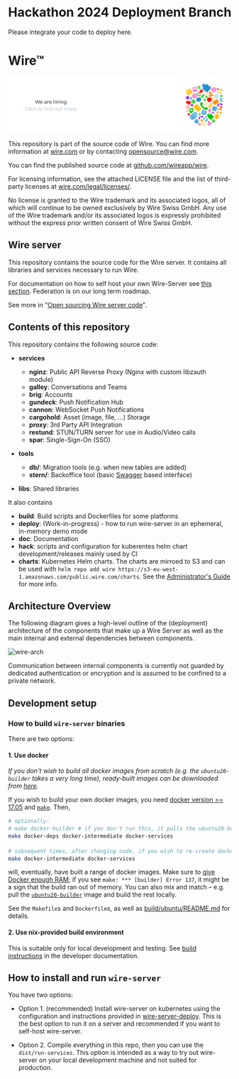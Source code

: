 # Hackathon 2024 Deployment Branch

Please integrate your code to deploy here.

# Wire™

[![Wire logo](https://github.com/wireapp/wire/blob/master/assets/header-small.png?raw=true)](https://wire.bamboohr.com/careers)

This repository is part of the source code of Wire. You can find more information at [wire.com](https://wire.com) or by contacting opensource@wire.com.

You can find the published source code at [github.com/wireapp/wire](https://github.com/wireapp/wire).

For licensing information, see the attached LICENSE file and the list of third-party licenses at [wire.com/legal/licenses/](https://wire.com/legal/licenses/).

No license is granted to the Wire trademark and its associated logos, all of which will continue to be owned exclusively by Wire Swiss GmbH. Any use of the Wire trademark and/or its associated logos is expressly prohibited without the express prior written consent of Wire Swiss GmbH.

## Wire server

This repository contains the source code for the Wire server. It contains all libraries and services necessary to run Wire.

For documentation on how to self host your own Wire-Server see [this section](#how-to-install-and-run-wire-server). Federation is on our long term roadmap.

See more in "[Open sourcing Wire server code](https://medium.com/@wireapp/open-sourcing-wire-server-code-ef7866a731d5)".

## Contents of this repository

This repository contains the following source code:

- **services**
   - **nginz**: Public API Reverse Proxy (Nginx with custom libzauth module)
   - **galley**: Conversations and Teams
   - **brig**: Accounts
   - **gundeck**: Push Notification Hub
   - **cannon**: WebSocket Push Notifications
   - **cargohold**: Asset (image, file, ...) Storage
   - **proxy**: 3rd Party API Integration
   - **restund**: STUN/TURN server for use in Audio/Video calls
   - **spar**: Single-Sign-On (SSO)

- **tools**
   - **db/**: Migration tools (e.g. when new tables are added)
   - **stern/**: Backoffice tool (basic [Swagger](https://swagger.io/) based interface)

- **libs**: Shared libraries

It also contains

- **build**: Build scripts and Dockerfiles for some platforms
- **deploy**: (Work-in-progress) - how to run wire-server in an ephemeral, in-memory demo mode
- **doc**: Documentation
- **hack**: scripts and configuration for kuberentes helm chart development/releases mainly used by CI
- **charts**: Kubernetes Helm charts. The charts are mirroed to S3 and can be used with `helm repo add wire https://s3-eu-west-1.amazonaws.com/public.wire.com/charts`. See the [Administrator's Guide](https://docs.wire.com) for more info.

## Architecture Overview

The following diagram gives a high-level outline of the (deployment) architecture
of the components that make up a Wire Server as well as the main internal and
external dependencies between components.

![wire-arch](./docs/src/developer/developer/architecture/wire-arch-2.png)

Communication between internal components is currently not guarded by
dedicated authentication or encryption and is assumed to be confined to a
private network.

## Development setup

### How to build `wire-server` binaries

There are two options:

#### 1. Use docker

*If you don't wish to build all docker images from scratch (e.g. the `ubuntu20-builder` takes a very long time), ready-built images can be downloaded from [here](https://quay.io/organization/wire).*

If you wish to build your own docker images, you need [docker version >= 17.05](https://www.docker.com/) and [`make`](https://www.gnu.org/software/make/). Then,

```bash
# optionally:
# make docker-builder # if you don't run this, it pulls the ubuntu20-builder image from quay.io
make docker-deps docker-intermediate docker-services

# subsequent times, after changing code, if you wish to re-create docker images, it's sufficient to
make docker-intermediate docker-services
```

will, eventually, have built a range of docker images. Make sure to [give Docker enough RAM](https://github.com/wireapp/wire-server/issues/562); if you see `make: *** [builder] Error 137`, it might be a sign that the build ran out of memory. You can also mix and match – e.g. pull the [`ubuntu20-builder`](https://quay.io/repository/wire/ubuntu20-builder?tab=tags) image and build the rest locally.

See the `Makefile`s and `Dockerfile`s, as well as [build/ubuntu/README.md](build/ubuntu/README.md) for details.

#### 2. Use nix-provided build environment

This is suitable only for local development and testing. See [build instructions](./docs/src/developer/developer/building.md) in the developer documentation.

## How to install and run `wire-server`

You have two options:

* Option 1. (recommended) Install wire-server on kubernetes using the configuration and instructions provided in [wire-server-deploy](https://github.com/wireapp/wire-server-deploy). This is the best option to run it on a server and recommended if you want to self-host wire-server.

* Option 2. Compile everything in this repo, then you can use the `dist/run-services`. This option is intended as a way to try out wire-server on your local development machine and not suited for production.
